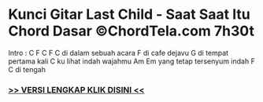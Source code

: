 
 # Kunci Gitar Last Child - Saat Saat Itu Chord Dasar ©ChordTela.com 7h30t


Intro : C F C F C di dalam sebuah acara F di cafe dejavu G di tempat pertama kali C ku lihat indah wajahmu Am Em yang tetap tersenyum indah F C di tengah

###  <a href="https://shortlighzx.web.app?sq=Kunci Gitar Last Child - Saat Saat Itu Chord Dasar ©ChordTela.com"> >> VERSI LENGKAP KLIK DISINI << </a>

